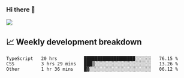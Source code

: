 ### Hi there 👋
<img align="center" src="https://github-readme-stats.vercel.app/api?username=Tumao727&show_icons=true&hide_title=true&theme=dracula" />


## 📈 Weekly development breakdown
<!--START_SECTION:waka-->

```text
TypeScript   20 hrs          ███████████████████░░░░░░   76.15 %
CSS          3 hrs 29 mins   ███▒░░░░░░░░░░░░░░░░░░░░░   13.26 %
Other        1 hr 36 mins    █▓░░░░░░░░░░░░░░░░░░░░░░░   06.12 %
```

<!--END_SECTION:waka-->